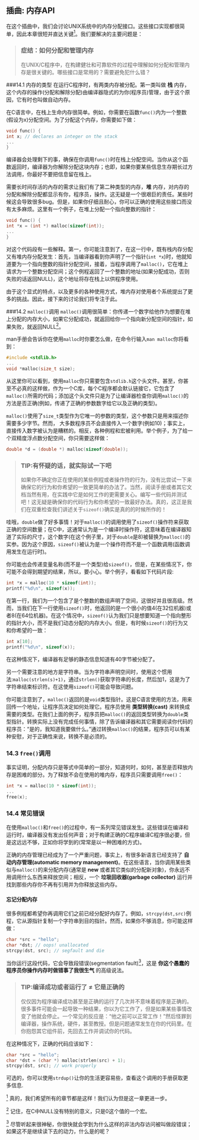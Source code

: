 ## 插曲: 内存API
在这个插曲中，我们会讨论UNIX系统中的内存分配接口。这些接口实现都很简单，因此本章很短并直达关键[<sup id="coentent1">1</sup>](#1)。我们要解决的主要问题是：
>### 症结：如何分配和管理内存
>在UNIX/C程序中，在构建健壮和可靠软件的过程中理解如何分配和管理内存是很关键的。哪些接口是常用的？需要避免犯什么错？

###14.1 内存的类型
在运行C程序时，有两类内存被分配。第一类叫做 __栈__ 内存，这个内存的操作(分配和解除分配)由编译器隐式的为你(程序员)管理，由于这个原因，它有时也叫做自动内存。

在C语言中，在栈上生命内存很简单。例如，你需要在函数`func()`内为一个整数(假设为x)分配空间。为了分配这个内存，你需要如下做：
```C
void func() {
int x; // declares an integer on the stack
...
}
```
编译器会处理剩下的事，确保在你调用`func()`时在栈上分配空间。当你从这个函数返回时，编译器为你解除分配这块内存；也即，如果你要某些信息生存期长过方法调用，你最好不要把信息留在栈上。

需要长时间存活的內存的需求让我们有了第二种类型的内存，__堆__ 内存，对内存的分配和解除分配都显示有你，程序员，操作。这无疑是一个很艰巨的责任。某些时候这会导致很多bug。但是，如果你仔细且耐心，你可以正确的使用这些接口而没有太多麻烦。这里有一个例子，在堆上分配一个指向整数的指针：
```C
void func() {
int *x = (int *) malloc(sizeof(int));
...
}
```
对这个代码段有一些解释。第一，你可能注意到了，在这一行中，既有栈内存分配又有堆内存分配发生：首先，当编译器看到你声明了一个指针(`int *x`)时，他就知道要为一个指向整数的指针分配空间，接着，当程序调用了`malloc()`，它在堆上请求为一个整数分配空间；这个例程返回了一个整数的地址(如果分配成功，否则失败的话返回NULL)，这个地址将存在栈上以供程序使用。

由于这个显式的特点，以及更多的各种使用方式，堆内存对使用者个系统提出了更多的挑战。因此，接下来的讨论我们将专注于此。

###14.2 `malloc()`调用
`malloc()`调用很简单：你传递一个数字给他作为想要在堆上分配的内存大小，如果它分配成功，就返回给你一个指向新分配空间的指针，如果失败，就返回NULL[<sup id="content2">2</sup>](#2)。

man手册会告诉你在使用`malloc`时你要怎么做，在命令行输入`man malloc`你将看到：
```C
#include <stdlib.h>
...
void *malloc(size_t size);
```
从这里你可以看到，使用`malloc`你只需要包含`stdlib.h`这个头文件。甚至，你甚至不必真的这样做，作为一个C库，每个C程序都会默认链接它，它包含了`malloc()`所需的代码；添加这个头文件只是为了让编译器检查你调用`malloc()`的方法是否正确(例如，传递了正确的参数数字给它以及正确的类型)。

`malloc()`使用了`size_t`类型作为它唯一的参数的类型，这个参数只是用来描述你需要多少字节。然而， 大多数程序员不会直接传入一个数字(例如10)；事实上，直接传入数字被认为是糟糕的。相反，各种例程和宏被利用。举个例子，为了给一个双精度浮点数分配空间，你只需要这样做：
```C
double *d = (double *) malloc(sizeof(double));
```
>### TIP:有怀疑的话，就实际试一下吧
>如果你不确定你正在使用的某些例程或者操作符的行为，没有比尝试一下来确保它的行为和你希望的一致更简单的办法了。当然，阅读手册或者其它文档当然有用，在实践中它是如何工作的更需要关心。编写一些代码并测试吧！这无疑是确保你的代码行为和你希望的一致最好办法。真的，这正是我们在双重检查我们讲述关于`sizeof()`确实是真的的时候所作的！

哇哦，`double`做了好多事情！对于`malloc()`的调用使用了`sizeof()`操作符来获取正确的空间数量；在C中，这通常认为是一个编译时操作符，这意味着在编译器知道了实际的尺寸，这个数字(在这个例子里，对于`double`是8)被替换为`malloc()`的实参。因为这个原因，`sizeof()`被认为是一个操作符而不是一个函数调用(函数调用发生在运行时)。

你可能也会传递变量名称(而不是一个类型)给`sizeof()`，但是，在某些情况下，你可能不会得到期望的结果，所以，要小心。举个例子，看看如下代码片段:
```C
int *x = malloc(10 * sizeof(int));
printf("%d\n", sizeof(x));
```
在第一行，我们为一个包含了是个整数的数组声明了空间，这很好并且很高级。然而，当我们在下一行使用`sizeof()`时，他返回的是一个很小的值4(在32位机器)或者8(在64位机器)。在这个情况中，`sizeof()`认为我们只是想要知道一个指向整形的指针大小，而不是我们动态分配的内存大小。但是，有时候`sizeof()`的行为又和你希望的一致：
```C
int x[10];
printf("%d\n", sizeof(x));
```
在这种情况下，编译器有足够的静态信息知道有40字节被分配了。

另一个需要注意的地方是字符串。当为字符串声明空间时，使用这个惯用法:`malloc(strlen(s)+1)`，通过`strlen()`获取字符串的长度，然后加1，这是为了字符串结束标识符。在这使用`sizeof()`可能会导致问题。

你可能注意到了，`malloc()`返回的是`void`类型指针。这是C语言使用的方法，用来回传一个地址，让程序员决定如何处理它。程序员使用 __类型转换(cast)__ 来转换成需要的类型。在我们上面的例子，程序员把`malloc()`的返回类型转换为`double`类型指针。转换实际上没有完成任何事情，除了告诉编译器和其它需要阅读你代码的程序员：“是的，我知道我要做什么。”通过转换`malloc()`的结果，程序员可以有某种安慰，对于正确性来说，转换不是必须的。

### 14.3 `free()`调用
事实证明，分配内存只是等式中简单的一部分，知道何时，如何，甚至是否释放内存是困难的部分。为了释放不会在使用的堆内存，程序员只需要调用`free()`：
```C
int *x = malloc(10 * sizeof(int));
...
free(x);
```
### 14.4 常见错误
在使用`malloc()`和`free()`的过程中，有一系列常见错误发生。这些错误在编译和运行时，编译器没有发出任何声音；对于构建正确的C程序编译C程序很必要，但是这远远不够，正如你将学到的(常常是以一种困难的方式)。

正确的内存管理已经成为了一个严重问题，事实上，有很多新语言已经支持了 __自动内存管理(automatic memory management)__。在这些语言，当你调用某些类似与`malloc()`的来分配内存(通常是 __new__ 或者其它类似的分配新对象)，你永远不用调用什么东西来释放空间；相反，一个 __垃圾回收器(garbage collector)__ 运行并找到那些内存你不再有引用并为你释放这些内存。

#### 忘记分配内存
很多例程都希望你再调用它们之前已经分配好内存了。例如，`strcpy(dst,src)`例程，它从源指针复制一个字符串到目的指针。然而，如果你不够消息，你可能这样做：
```C
char *src = "hello";
char *dst; // oops! unallocated
strcpy(dst, src); // segfault and die
```
当你运行这段代码，它会导致段错误(segmentation fault)[<sup id="content3">3</sup>](#3)，这是 __你这个愚蠢的程序员你操作内存时做错事了我很生气__ 的高级说法。
>### TIP:编译成功或者运行了 ≠ 它是正确的
>仅仅因为程序编译成功甚至是正确的运行了几次并不意味着程序是正确的。很多事件可能会一起导致一种结果，你以为它工作了，但是如果某些事情改变了他就会停止。一个常见的反应是：“他之前可以正常工作！”然后怪罪到编译器，操作系统，硬件，甚至教授。但是问题通常发生在你的代码里。在你抱怨其它组件前，先回去工作并调试你的代码。

在这种情况下，正确的代码应该如下：
```C
char *src = "hello";
char *dst = (char *) malloc(strlen(src) + 1);
strcpy(dst, src); // work properly
```
可选的，你可以使用`strdup()`让你的生活更容易些，查看这个调用的手册获取更多信息.


[<sup id="1">1</sup>](#content1) 真的，我们希望所有的章节都是这样！我们认为但是这一章更进一步。

[<sup id="2">2</sup>](#content2) 记住，在C中NULL没有特别的意义，只是0这个值的一个宏。

[<sup id="3">3</sup>](#content3) 尽管听起来很神秘，你很快就会学到为什么这样的非法内存访问被叫做段错误；如果这不是继续读下去的动力，什么是的呢？